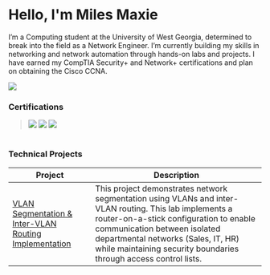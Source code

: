 # Hello, I'm Miles Maxie
I’m a Computing student at the University of West Georgia, determined to break into the field as a Network Engineer. I’m currently building my skills in networking and network automation through hands-on labs and projects. I have earned my CompTIA Security+ and Network+ certifications and plan on obtaining the Cisco CCNA.

<a href=""><img src="https://img.shields.io/badge/-LinkedIn-0072b1?&style=for-the-badge&logo=linkedin&logoColor=white" /></a>

### Certifications
> <img src="https://img.shields.io/badge/-Security%2B-FF0000?&style=for-the-badge&logo=CompTIA&logoColor=white" />
> <img src="https://img.shields.io/badge/-Network%2B-FF0000?&style=for-the-badge&logo=CompTIA&logoColor=white" />
> <img src="https://img.shields.io/badge/-CCNA (In Progress)-0A66C2?style=for-the-badge&logo=Cisco&logoColor=white" />
#

### Technical Projects

| Project                                    | Description        |
|-----------------------------------------------|----------------------------|
|<a href="https://github.com/mylesmaxie0/Enterprise-VLAN-Network-Lab">VLAN Segmentation & Inter-VLAN Routing Implementation</a>|This project demonstrates network segmentation using VLANs and inter-VLAN routing. This lab implements a router-on-a-stick configuration to enable communication between isolated departmental networks (Sales, IT, HR) while maintaining security boundaries through access control lists.|


